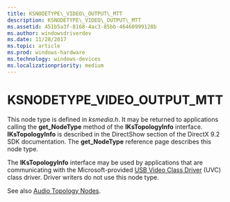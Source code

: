 ```yaml
---
title: KSNODETYPE\_VIDEO\_OUTPUT\_MTT
description: KSNODETYPE\_VIDEO\_OUTPUT\_MTT
ms.assetid: 451b5a3f-8168-4ac3-85bb-46460999128b
ms.author: windowsdriverdev
ms.date: 11/28/2017
ms.topic: article
ms.prod: windows-hardware
ms.technology: windows-devices
ms.localizationpriority: medium
---
```


# KSNODETYPE\_VIDEO\_OUTPUT\_MTT


This node type is defined in *ksmedia.h*. It may be returned to applications calling the **get\_NodeType** method of the **IKsTopologyInfo** interface. **IKsTopologyInfo** is described in the DirectShow section of the DirectX 9.2 SDK documentation. The **get\_NodeType** reference page describes this node type.

The **IKsTopologyInfo** interface may be used by applications that are communicating with the Microsoft-provided [USB Video Class Driver](https://msdn.microsoft.com/library/windows/hardware/ff568649) (UVC) class driver. Driver writers do not use this node type.

See also [Audio Topology Nodes](https://msdn.microsoft.com/library/windows/hardware/ff536219).

 

 






